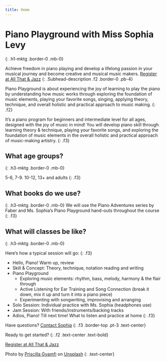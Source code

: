 ```yaml
---
title: Home
---
```


# Piano Playground with Miss Sophia Levy
{: .h1-mktg .border-0 .mb-0}

Achieve freedom in piano playing and develop a lifelong passion in your musical journey and become creative and musical music makers.
<a href="https://allthatandjazz.com/welcome" class="btn-mktg btn-large-mktg d-block mx-auto mt-3">Register at All That & Jazz</a>
{: .Subhead-description .f2 .border-0 .pb-4}

Piano Playground is about experiencing the joy of learning to play the piano by understanding how music works through exploring the foundation of music elements, playing your favorite songs, singing, applying theory, technique, and overall holistic and practical approach to music making.
{: .f2}

It’s a piano program for beginners and intermediate level for all ages, designed with the joy of music in mind! You will develop piano skill through learning theory & technique, playing your favorite songs, and exploring the foundation of music elements in the overall holistic and practical approach of music-making artistry.
{: .f3}

## What age groups?
{: .h3-mktg .border-0 .mb-0}

5-6, 7-9. 10-12, 13+ and adults
{: .f3}

## What books do we use?
{: .h3-mktg .border-0 .mb-0}
We will use the Piano Adventures series by Faber and Ms. Sophia’s Piano Playground hand-outs throughout the course
{: .f3}

## What will classes be like?
{: .h3-mktg .border-0 .mb-0}

Here’s how a typical session will go:
{: .f3}

- Hello, Piano! Warm up, review
- Skill & Concept: Theory, technique, notation reading and writing
- Piano Playground 
  - Exploring music elements: rhythm, bass, melody, harmony & the flair through
  - Active Listening for Ear Training and Song Connection (break it down, mix it up and turn it into a piano piece)
  - Experimenting with songwriting, improvising and arranging
- Solo Session: Individual practice with Ms. Sophia (headphones use)
- Jam Session: With friends/instruments/backing tracks
- Adios, Piano! Till next time! What to listen and practice at home
{: .f3}

Have questions? <a href="mailto:sophiamlevy@gmail.com">Contact Sophia</a>
{: .f3 .border-top .pt-3 .text-center}

Ready to get started?
{: .f2 .text-center .text-bold}

<a href="https://allthatandjazz.com/welcome" class="btn-mktg btn-large-mktg d-block mx-auto mt-3">Register at All That & Jazz</a>


Photo by <a href="https://unsplash.com/@priscillag?utm_source=unsplash&utm_medium=referral&utm_content=creditCopyText" target="_blank">Priscilla Gyamfi</a> on <a href="https://unsplash.com/s/photos/piano-outdoors?utm_source=unsplash&utm_medium=referral&utm_content=creditCopyText" target="_blank">Unsplash</a>
{: .text-center}